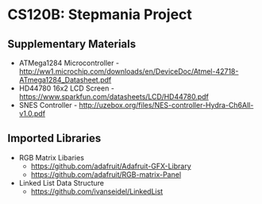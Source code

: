 
# CS120B: Stepmania Project
## Supplementary Materials 
 - ATMega1284 Microcontroller - http://ww1.microchip.com/downloads/en/DeviceDoc/Atmel-42718-ATmega1284_Datasheet.pdf
 -  HD44780 16x2 LCD Screen - https://www.sparkfun.com/datasheets/LCD/HD44780.pdf
 - SNES Controller - http://uzebox.org/files/NES-controller-Hydra-Ch6All-v1.0.pdf
## Imported Libraries
 * RGB Matrix Libaries
    - https://github.com/adafruit/Adafruit-GFX-Library
    - https://github.com/adafruit/RGB-matrix-Panel
 * Linked List Data Structure
    - https://github.com/ivanseidel/LinkedList
